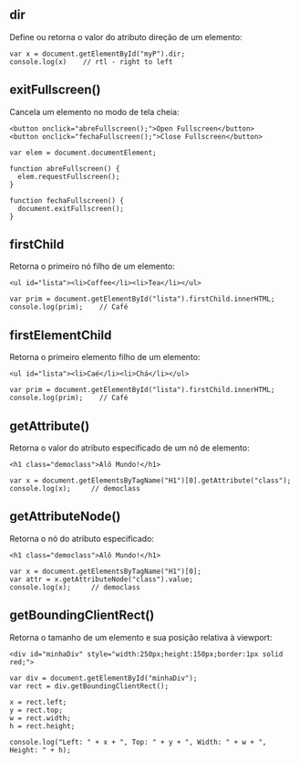 ## dir
Define ou retorna o valor do atributo direção de um elemento:

    var x = document.getElementById("myP").dir;
    console.log(x)    // rtl - right to left
    
## exitFullscreen()
Cancela um elemento no modo de tela cheia:

    <button onclick="abreFullscreen();">Open Fullscreen</button>
    <button onclick="fechaFullscreen();">Close Fullscreen</button>
    
    var elem = document.documentElement;
    
    function abreFullscreen() {
      elem.requestFullscreen();
    }
    
    function fechaFullscreen() {
      document.exitFullscreen();
    }

## firstChild
Retorna o primeiro nó filho de um elemento:

    <ul id="lista"><li>Coffee</li><li>Tea</li></ul>

    var prim = document.getElementById("lista").firstChild.innerHTML;
    console.log(prim);    // Café
    
## firstElementChild
Retorna o primeiro elemento filho de um elemento:

    <ul id="lista"><li>Caé</li><li>Chá</li></ul>

    var prim = document.getElementById("lista").firstChild.innerHTML;
    console.log(prim);    // Café
    
## getAttribute()
Retorna o valor do atributo especificado de um nó de elemento:
    
    <h1 class="democlass">Alô Mundo!</h1>
    
    var x = document.getElementsByTagName("H1")[0].getAttribute("class"); 
    console.log(x);     // democlass

## getAttributeNode()
Retorna o nó do atributo especificado:

    <h1 class="democlass">Alô Mundo!</h1>
    
    var x = document.getElementsByTagName("H1")[0];
    var attr = x.getAttributeNode("class").value; 
    console.log(x);     // democlass

## getBoundingClientRect() 
Retorna o tamanho de um elemento e sua posição relativa à viewport:

    <div id="minhaDiv" style="width:250px;height:150px;border:1px solid red;">
    
    var div = document.getElementById("minhaDiv");
    var rect = div.getBoundingClientRect();
    
    x = rect.left;
    y = rect.top;
    w = rect.width;
    h = rect.height;
    
    console.log("Left: " + x + ", Top: " + y + ", Width: " + w + ", Height: " + h);
